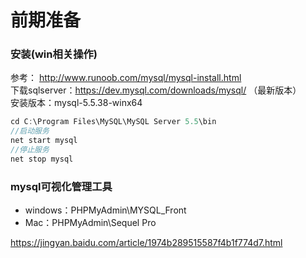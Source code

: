 # 前期准备
### 安装(win相关操作)
参考： http://www.runoob.com/mysql/mysql-install.html   
下载sqlserver：https://dev.mysql.com/downloads/mysql/ （最新版本）  
安装版本：mysql-5.5.38-winx64
``` c
cd C:\Program Files\MySQL\MySQL Server 5.5\bin
//启动服务
net start mysql  
//停止服务
net stop mysql
```
### mysql可视化管理工具
- windows：PHPMyAdmin\MYSQL_Front
- Mac：PHPMyAdmin\Sequel Pro

https://jingyan.baidu.com/article/1974b289515587f4b1f774d7.html
